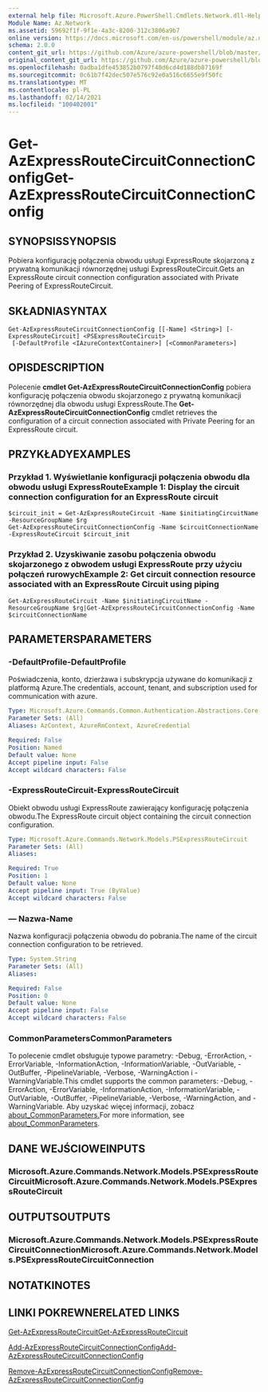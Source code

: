 ```yaml
---
external help file: Microsoft.Azure.PowerShell.Cmdlets.Network.dll-Help.xml
Module Name: Az.Network
ms.assetid: 59692f1f-9f1e-4a3c-8200-312c3806a9b7
online version: https://docs.microsoft.com/en-us/powershell/module/az.network/get-azexpressroutecircuitconnectionconfig
schema: 2.0.0
content_git_url: https://github.com/Azure/azure-powershell/blob/master/src/Network/Network/help/Get-AzExpressRouteCircuitConnectionConfig.md
original_content_git_url: https://github.com/Azure/azure-powershell/blob/master/src/Network/Network/help/Get-AzExpressRouteCircuitConnectionConfig.md
ms.openlocfilehash: 0adba1dfe453852b0797f40d6cd4d188db87169f
ms.sourcegitcommit: 0c61b7f42dec507e576c92e0a516c6655e9f50fc
ms.translationtype: MT
ms.contentlocale: pl-PL
ms.lasthandoff: 02/14/2021
ms.locfileid: "100402001"
---
```

# <span data-ttu-id="2ea29-101">Get-AzExpressRouteCircuitConnectionConfig</span><span class="sxs-lookup"><span data-stu-id="2ea29-101">Get-AzExpressRouteCircuitConnectionConfig</span></span>

## <span data-ttu-id="2ea29-102">SYNOPSIS</span><span class="sxs-lookup"><span data-stu-id="2ea29-102">SYNOPSIS</span></span>
<span data-ttu-id="2ea29-103">Pobiera konfigurację połączenia obwodu usługi ExpressRoute skojarzoną z prywatną komunikacji równorzędnej usługi ExpressRouteCircuit.</span><span class="sxs-lookup"><span data-stu-id="2ea29-103">Gets an ExpressRoute circuit connection configuration associated with Private Peering of ExpressRouteCircuit.</span></span>

## <span data-ttu-id="2ea29-104">SKŁADNIA</span><span class="sxs-lookup"><span data-stu-id="2ea29-104">SYNTAX</span></span>

```
Get-AzExpressRouteCircuitConnectionConfig [[-Name] <String>] [-ExpressRouteCircuit] <PSExpressRouteCircuit>
 [-DefaultProfile <IAzureContextContainer>] [<CommonParameters>]
```

## <span data-ttu-id="2ea29-105">OPIS</span><span class="sxs-lookup"><span data-stu-id="2ea29-105">DESCRIPTION</span></span>
<span data-ttu-id="2ea29-106">Polecenie **cmdlet Get-AzExpressRouteCircuitConnectionConfig** pobiera konfigurację połączenia obwodu skojarzonego z prywatną komunikacji równorzędnej dla obwodu usługi ExpressRoute.</span><span class="sxs-lookup"><span data-stu-id="2ea29-106">The **Get-AzExpressRouteCircuitConnectionConfig** cmdlet retrieves the configuration of a circuit connection associated with Private Peering for an ExpressRoute circuit.</span></span>

## <span data-ttu-id="2ea29-107">PRZYKŁADY</span><span class="sxs-lookup"><span data-stu-id="2ea29-107">EXAMPLES</span></span>

### <span data-ttu-id="2ea29-108">Przykład 1. Wyświetlanie konfiguracji połączenia obwodu dla obwodu usługi ExpressRoute</span><span class="sxs-lookup"><span data-stu-id="2ea29-108">Example 1: Display the circuit connection configuration for an ExpressRoute circuit</span></span>
```
$circuit_init = Get-AzExpressRouteCircuit -Name $initiatingCircuitName -ResourceGroupName $rg
Get-AzExpressRouteCircuitConnectionConfig -Name $circuitConnectionName -ExpressRouteCircuit $circuit_init
```

### <span data-ttu-id="2ea29-109">Przykład 2. Uzyskiwanie zasobu połączenia obwodu skojarzonego z obwodem usługi ExpressRoute przy użyciu połączeń rurowych</span><span class="sxs-lookup"><span data-stu-id="2ea29-109">Example 2: Get circuit connection resource associated with an ExpressRoute Circuit using piping</span></span>
```
Get-AzExpressRouteCircuit -Name $initiatingCircuitName -ResourceGroupName $rg|Get-AzExpressRouteCircuitConnectionConfig -Name $circuitConnectionName
```

## <span data-ttu-id="2ea29-110">PARAMETERS</span><span class="sxs-lookup"><span data-stu-id="2ea29-110">PARAMETERS</span></span>

### <span data-ttu-id="2ea29-111">-DefaultProfile</span><span class="sxs-lookup"><span data-stu-id="2ea29-111">-DefaultProfile</span></span>
<span data-ttu-id="2ea29-112">Poświadczenia, konto, dzierżawa i subskrypcja używane do komunikacji z platformą Azure.</span><span class="sxs-lookup"><span data-stu-id="2ea29-112">The credentials, account, tenant, and subscription used for communication with azure.</span></span>

```yaml
Type: Microsoft.Azure.Commands.Common.Authentication.Abstractions.Core.IAzureContextContainer
Parameter Sets: (All)
Aliases: AzContext, AzureRmContext, AzureCredential

Required: False
Position: Named
Default value: None
Accept pipeline input: False
Accept wildcard characters: False
```

### <span data-ttu-id="2ea29-113">-ExpressRouteCircuit</span><span class="sxs-lookup"><span data-stu-id="2ea29-113">-ExpressRouteCircuit</span></span>
<span data-ttu-id="2ea29-114">Obiekt obwodu usługi ExpressRoute zawierający konfigurację połączenia obwodu.</span><span class="sxs-lookup"><span data-stu-id="2ea29-114">The ExpressRoute circuit object containing the circuit connection configuration.</span></span>

```yaml
Type: Microsoft.Azure.Commands.Network.Models.PSExpressRouteCircuit
Parameter Sets: (All)
Aliases:

Required: True
Position: 1
Default value: None
Accept pipeline input: True (ByValue)
Accept wildcard characters: False
```

### <span data-ttu-id="2ea29-115">— Nazwa</span><span class="sxs-lookup"><span data-stu-id="2ea29-115">-Name</span></span>
<span data-ttu-id="2ea29-116">Nazwa konfiguracji połączenia obwodu do pobrania.</span><span class="sxs-lookup"><span data-stu-id="2ea29-116">The name of the circuit connection configuration to be retrieved.</span></span>

```yaml
Type: System.String
Parameter Sets: (All)
Aliases:

Required: False
Position: 0
Default value: None
Accept pipeline input: False
Accept wildcard characters: False
```

### <span data-ttu-id="2ea29-117">CommonParameters</span><span class="sxs-lookup"><span data-stu-id="2ea29-117">CommonParameters</span></span>
<span data-ttu-id="2ea29-118">To polecenie cmdlet obsługuje typowe parametry: -Debug, -ErrorAction, -ErrorVariable, -InformationAction, -InformationVariable, -OutVariable, -OutBuffer, -PipelineVariable, -Verbose, -WarningAction i -WarningVariable.</span><span class="sxs-lookup"><span data-stu-id="2ea29-118">This cmdlet supports the common parameters: -Debug, -ErrorAction, -ErrorVariable, -InformationAction, -InformationVariable, -OutVariable, -OutBuffer, -PipelineVariable, -Verbose, -WarningAction, and -WarningVariable.</span></span> <span data-ttu-id="2ea29-119">Aby uzyskać więcej informacji, zobacz [about_CommonParameters.](https://go.microsoft.com/fwlink/?LinkID=113216)</span><span class="sxs-lookup"><span data-stu-id="2ea29-119">For more information, see [about_CommonParameters](https://go.microsoft.com/fwlink/?LinkID=113216).</span></span>

## <span data-ttu-id="2ea29-120">DANE WEJŚCIOWE</span><span class="sxs-lookup"><span data-stu-id="2ea29-120">INPUTS</span></span>

### <span data-ttu-id="2ea29-121">Microsoft.Azure.Commands.Network.Models.PSExpressRouteCircuit</span><span class="sxs-lookup"><span data-stu-id="2ea29-121">Microsoft.Azure.Commands.Network.Models.PSExpressRouteCircuit</span></span>

## <span data-ttu-id="2ea29-122">OUTPUTS</span><span class="sxs-lookup"><span data-stu-id="2ea29-122">OUTPUTS</span></span>

### <span data-ttu-id="2ea29-123">Microsoft.Azure.Commands.Network.Models.PSExpressRouteCircuitConnection</span><span class="sxs-lookup"><span data-stu-id="2ea29-123">Microsoft.Azure.Commands.Network.Models.PSExpressRouteCircuitConnection</span></span>

## <span data-ttu-id="2ea29-124">NOTATKI</span><span class="sxs-lookup"><span data-stu-id="2ea29-124">NOTES</span></span>

## <span data-ttu-id="2ea29-125">LINKI POKREWNE</span><span class="sxs-lookup"><span data-stu-id="2ea29-125">RELATED LINKS</span></span>

[<span data-ttu-id="2ea29-126">Get-AzExpressRouteCircuit</span><span class="sxs-lookup"><span data-stu-id="2ea29-126">Get-AzExpressRouteCircuit</span></span>](Get-AzExpressRouteCircuit.md)

[<span data-ttu-id="2ea29-127">Add-AzExpressRouteCircuitConnectionConfig</span><span class="sxs-lookup"><span data-stu-id="2ea29-127">Add-AzExpressRouteCircuitConnectionConfig</span></span>](Add-AzExpressRouteCircuitConnectionConfig.md)

[<span data-ttu-id="2ea29-128">Remove-AzExpressRouteCircuitConnectionConfig</span><span class="sxs-lookup"><span data-stu-id="2ea29-128">Remove-AzExpressRouteCircuitConnectionConfig</span></span>](Remove-AzExpressRouteCircuitConnectionConfig.md)




